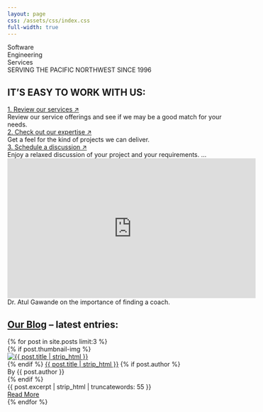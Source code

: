 ```yaml
---
layout: page
css: /assets/css/index.css
full-width: true
---
```


<div id="main-cover">
  <div id="cover-shield"></div>
  <div id="cover-unshield">
    <div class="main-title">Software</div>
    <div class="main-title">Engineering</div>
    <div class="main-title">Services</div>
    <div class="main-subtitle">SERVING THE PACIFIC NORTHWEST SINCE 1996</div>
  </div>
</div>

<div id="process">
  <div class="container-xl">
    <div class="row">
      <div class="col-lg-6">
        <h2>IT’S EASY TO WORK WITH US:</h2>
<!--        <a class="process-title" href="{{ '/automation' | relative_url }}">1. Review our process automation offerings&nbsp;&nearr;</a>  -->
        <a class="process-title" href="{{ '/services' | relative_url }}">1. Review our services&nbsp;&nearr;</a>
        <div>Review our service offerings and see if we may be a good match for your needs.</div>
        <a class="process-title" href="{{ '/about-us' | relative_url }}">2. Check out our expertise&nbsp;&nearr;</a>
        <div>Get a feel for the kind of projects we can deliver.</div>
        <a class="process-title" href="{{ '/contact' | relative_url }}">3. Schedule a discussion&nbsp;&nearr;</a>
        <div>Enjoy a relaxed discussion of your project and your requirements. ...</div>
      </div>
      <div class="col-lg-6">
        <div class="center">
          <iframe width="560" height="315" src="https://www.youtube.com/embed/maSB8s3YYEg" title="YouTube video player" frameborder="0" allow="accelerometer; autoplay; clipboard-write; encrypted-media; gyroscope; picture-in-picture; web-share" allowfullscreen></iframe>
        </div>
        <div id="video-caption">Dr. Atul Gawande on the importance of finding a coach.</div>
      </div>
    </div>
  </div>
</div>

<div id="home-entries" class="container-xl">
  <div class="row">
    <div class="col-xl-8 offset-xl-2 col-lg-10 offset-lg-1">
      <h2 class="space-top"><a href="{{ '/blog' | relative_url }}">Our Blog</a> – latest entries:</h2>
      <div class="all-entries">
        {% for post in site.posts limit:3 %}
        <div class="entry">
          {% if post.thumbnail-img %}
            <div class="entry-image rounded">
              <a href="{{ post.url | absolute_url }}" aria-label="Thumbnail">
                <img src="{{ post.thumbnail-img | absolute_url }}" alt="{{ post.title | strip_html }}">
              </a>
            </div>
          {% endif %}
          <a class="entry-title" href="{{ post.url | absolute_url }}">{{ post.title | strip_html }}</a>
          {% if post.author %}
          <div class="entry-author">By {{ post.author }}</div>
          {% endif %}
          <div class="entry-excerpt">{{ post.excerpt | strip_html | truncatewords: 55 }}</div>
          <a href="{{ post.url | absolute_url }}" class="entry-read-more secondarybtn">Read&nbsp;More</a>
        </div>
        {% endfor %}
      </div>
    </div>
  </div>
</div>
